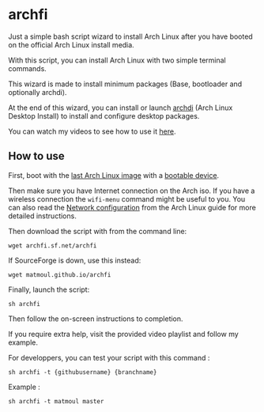 # archfi

Just a simple bash script wizard to install Arch Linux after you have booted on the official Arch Linux install media.

With this script, you can install Arch Linux with two simple terminal commands.

This wizard is made to install minimum packages (Base, bootloader and optionally archdi).

At the end of this wizard, you can install or launch [archdi](https://github.com/MatMoul/archdi) (Arch Linux Desktop Install) to install and configure desktop packages.

You can watch my videos to see how to use it [here](https://www.youtube.com/playlist?list=PLytHgIKLV1caHlCrcTSkm5OF2WSVI1_Sq).

## How to use

First, boot with the [last Arch Linux image](https://www.archlinux.org/download/) with a [bootable device](https://wiki.archlinux.org/index.php/USB_flash_installation_media).

Then make sure you have Internet connection on the Arch iso. If you have a wireless connection the `wifi-menu` command might be useful to you. You can also read the [Network configuration](https://wiki.archlinux.org/index.php/Network_configuration) from the Arch Linux guide for more detailed instructions.

Then download the script with from the command line:

    wget archfi.sf.net/archfi

If SourceForge is down, use this instead:

    wget matmoul.github.io/archfi

Finally, launch the script:

    sh archfi

Then follow the on-screen instructions to completion.

If you require extra help, visit the provided video playlist and follow my example.

For developpers, you can test your script with this command :

    sh archfi -t {githubusername} {branchname}

Example :

    sh archfi -t matmoul master
